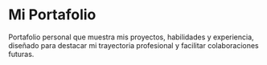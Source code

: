# Mi Portafolio

Portafolio personal que muestra mis proyectos, habilidades y experiencia, diseñado para destacar mi trayectoria profesional y facilitar colaboraciones futuras.